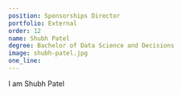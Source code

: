 ```yaml
---
position: Sponsorships Director
portfolio: External
order: 12
name: Shubh Patel
degree: Bachelor of Data Science and Decisions
image: shubh-patel.jpg
one_line:
---
```

I am Shubh Patel